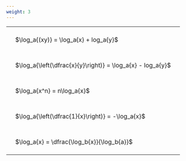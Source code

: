 ```yaml
---
weight: 3
---
```


<style type="text/css">
#T_e1989 th.col_heading {
  text-align: left;
  font-size: 1em;
}
#T_e1989 td {
  text-align: left;
  font-size: 1em;
  padding: 1.5em;
}
</style>
<table id="T_e1989">
  <thead>
  </thead>
  <tbody>
    <tr>
      <td id="T_e1989_row0_col0" class="data row0 col0" >$\log_a{(xy)} = \log_a{x} + log_a{y}$</td>
    </tr>
    <tr>
      <td id="T_e1989_row1_col0" class="data row1 col0" >$\log_a{\left(\dfrac{x}{y}\right)} = \log_a{x} - log_a{y}$</td>
    </tr>
    <tr>
      <td id="T_e1989_row2_col0" class="data row2 col0" >$\log_a{x^n} = n\log_a{x}$</td>
    </tr>
    <tr>
      <td id="T_e1989_row3_col0" class="data row3 col0" >$\log_a{\left(\dfrac{1}{x}\right)} = -\log_a{x}$</td>
    </tr>
    <tr>
      <td id="T_e1989_row4_col0" class="data row4 col0" >$\log_a{x} = \dfrac{\log_b{x}}{\log_b{a}}$</td>
    </tr>
  </tbody>
</table>
